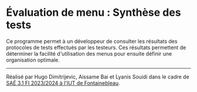 # Évaluation de menu : Synthèse des tests

Ce programme permet à un développeur de consulter les résultats
des protocoles de tests effectués par les testeurs. Ces résultats
permettent de déterminer la facilité d'utilisation des menus pour
ensuite définir une organisation optimale.

---

Réalisé par Hugo Dimitrijevic, Aissame Bai et Lyanis Souidi dans le cadre de [SAÉ 3.1 FI 2023/2024 à l'IUT de Fontainebleau](http://www.iut-fbleau.fr/sitebp/sae3/31_2023/R9O9Y6NMKZMEE0M1.php).
